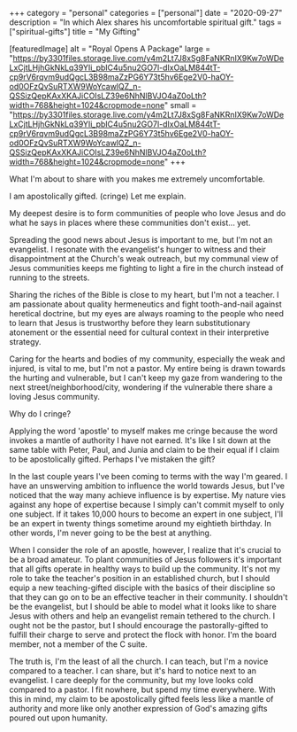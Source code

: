 +++
category = "personal"
categories = ["personal"]
date = "2020-09-27"
description = "In which Alex shares his uncomfortable spiritual gift."
tags = ["spiritual-gifts"]
title = "My Gifting"

[featuredImage]
  alt = "Royal Opens A Package"
  large = "https://by3301files.storage.live.com/y4m2Lt7J8xSg8FaNKRnIX9Kw7oWDeLxCjtLHjhGkNkLq39YIi_pbIC4u5nu2GO7l-dIxOaLM844tT-cp9rV6rqvm9udQgcL3B98maZzPG6Y73t5hv6Ege2V0-haOY-od0OFzQvSuRTXW9WoYcawlQZ_n-QSSizQepKAxXKAJiCOIsLZ39e6NhNlBVJO4aZ0oLth?width=768&height=1024&cropmode=none"
  small = "https://by3301files.storage.live.com/y4m2Lt7J8xSg8FaNKRnIX9Kw7oWDeLxCjtLHjhGkNkLq39YIi_pbIC4u5nu2GO7l-dIxOaLM844tT-cp9rV6rqvm9udQgcL3B98maZzPG6Y73t5hv6Ege2V0-haOY-od0OFzQvSuRTXW9WoYcawlQZ_n-QSSizQepKAxXKAJiCOIsLZ39e6NhNlBVJO4aZ0oLth?width=768&height=1024&cropmode=none"
+++

What I'm about to share with you makes me extremely uncomfortable.

I am apostolically gifted. (cringe) Let me explain.

My deepest desire is to form communities of people who love Jesus and do what he says in places where these communities don't exist... yet.

Spreading the good news about Jesus is important to me, but I'm not an evangelist. I resonate with the evangelist's hunger to witness and their disappointment at the Church's weak outreach, but my communal view of Jesus communities keeps me fighting to light a fire in the church instead of running to the streets.

Sharing the riches of the Bible is close to my heart, but I'm not a teacher. I am passionate about quality hermeneutics and fight tooth-and-nail against heretical doctrine, but my eyes are always roaming to the people who need to learn that Jesus is trustworthy before they learn substitutionary atonement or the essential need for cultural context in their interpretive strategy.

Caring for the hearts and bodies of my community, especially the weak and injured, is vital to me, but I'm not a pastor. My entire being is drawn towards the hurting and vulnerable, but I can't keep my gaze from wandering to the next street/neighborhood/city, wondering if the vulnerable there share a loving Jesus community.

Why do I cringe?

Applying the word 'apostle' to myself makes me cringe because the word invokes a mantle of authority I have not earned. It's like I sit down at the same table with Peter, Paul, and Junia and claim to be their equal if I claim to be apostolically gifted. Perhaps I've mistaken the gift?

In the last couple years I've been coming to terms with the way I'm geared. I have an unswerving ambition to influence the world towards Jesus, but I've noticed that the way many achieve influence is by expertise. My nature vies against any hope of expertise because I simply can't commit myself to only one subject. If it takes 10,000 hours to become an expert in one subject, I'll be an expert in twenty things sometime around my eightieth birthday. In other words, I'm never going to be the best at anything.

When I consider the role of an apostle, however, I realize that it's crucial to be a broad amateur. To plant communities of Jesus followers it's important that all gifts operate in healthy ways to build up the community. It's not my role to take the teacher's position in an established church, but I should equip a new teaching-gifted disciple with the basics of their discipline so that they can go on to be an effective teacher in their community. I shouldn't be the evangelist, but I should be able to model what it looks like to share Jesus with others and help an evangelist remain tethered to the church. I ought not be the pastor, but I should encourage the pastorally-gifted to fulfill their charge to serve and protect the flock with honor. I'm the board member, not a member of the C suite.

The truth is, I'm the least of all the church. I can teach, but I'm a novice compared to a teacher. I can share, but it's hard to notice next to an evangelist. I care deeply for the community, but my love looks cold compared to a pastor. I fit nowhere, but spend my time everywhere. With this in mind, my claim to be apostolically gifted feels less like a mantle of authority and more like only another expression of God's amazing gifts poured out upon humanity.
